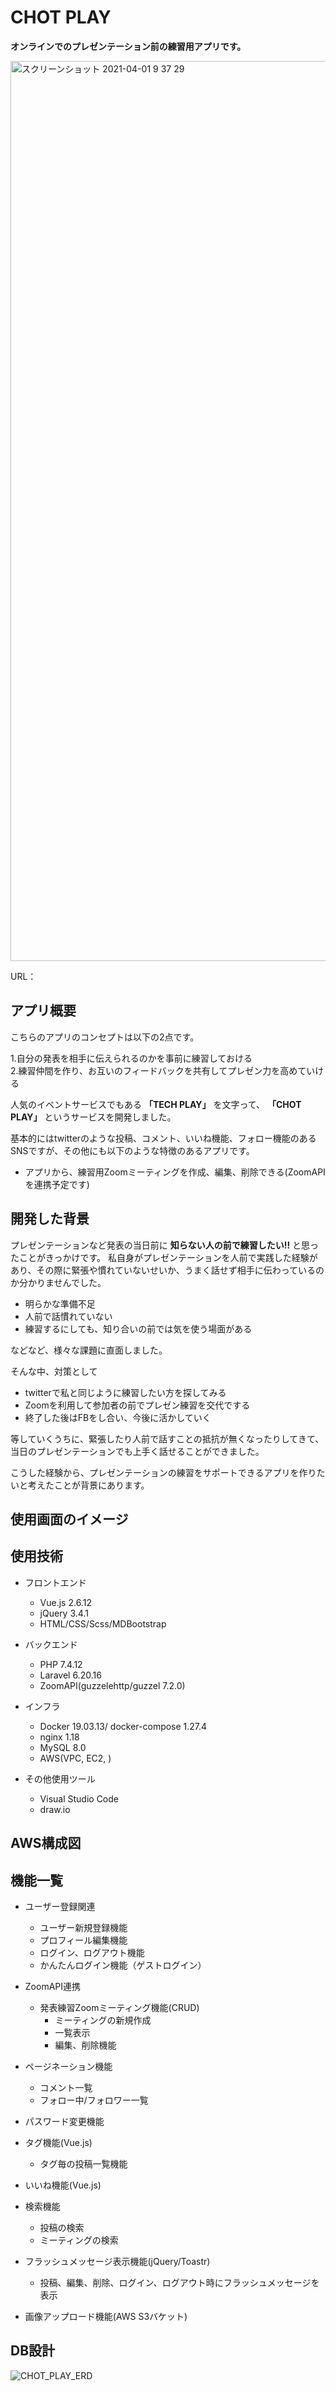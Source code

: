# CHOT PLAY
**オンラインでのプレゼンテーション前の練習用アプリです。**

<img width="1440" alt="スクリーンショット 2021-04-01 9 37 29" src="https://user-images.githubusercontent.com/54095995/113227693-3c72b200-92ce-11eb-8025-608781cc189e.png">


URL：

## アプリ概要
こちらのアプリのコンセプトは以下の2点です。

 1.自分の発表を相手に伝えられるのかを事前に練習しておける<br>
 2.練習仲間を作り、お互いのフィードバックを共有してプレゼン力を高めていける
 
人気のイベントサービスでもある **「TECH PLAY」** を文字って、 **「CHOT PLAY」** というサービスを開発しました。
 
基本的にはtwitterのような投稿、コメント、いいね機能、フォロー機能のあるSNSですが、その他にも以下のような特徴のあるアプリです。

 - アプリから、練習用Zoomミーティングを作成、編集、削除できる(ZoomAPIを連携予定です)
 
## 開発した背景
プレゼンテーションなど発表の当日前に **知らない人の前で練習したい!!** と思ったことがきっかけです。
私自身がプレゼンテーションを人前で実践した経験があり、その際に緊張や慣れていないせいか、うまく話せず相手に伝わっているのか分かりませんでした。

- 明らかな準備不足
- 人前で話慣れていない
- 練習するにしても、知り合いの前では気を使う場面がある

などなど、様々な課題に直面しました。

そんな中、対策として

- twitterで私と同じように練習したい方を探してみる
- Zoomを利用して参加者の前でプレゼン練習を交代でする
- 終了した後はFBをし合い、今後に活かしていく

等していくうちに、緊張したり人前で話すことの抵抗が無くなったりしてきて、当日のプレゼンテーションでも上手く話せることができました。

こうした経験から、プレゼンテーションの練習をサポートできるアプリを作りたいと考えたことが背景にあります。

## 使用画面のイメージ

## 使用技術

+ フロントエンド
    + Vue.js 2.6.12
    + jQuery 3.4.1
    + HTML/CSS/Scss/MDBootstrap

+ バックエンド
    + PHP 7.4.12
    + Laravel 6.20.16
    + ZoomAPI(guzzelehttp/guzzel 7.2.0)

+ インフラ
    + Docker 19.03.13/ docker-compose 1.27.4
    + nginx 1.18
    + MySQL 8.0
    + AWS(VPC, EC2, )

+ その他使用ツール
    + Visual Studio Code
    + draw.io

## AWS構成図

## 機能一覧

+ ユーザー登録関連
    + ユーザー新規登録機能
    + プロフィール編集機能
    + ログイン、ログアウト機能
    + かんたんログイン機能（ゲストログイン）

+ ZoomAPI連携
    + 発表練習Zoomミーティング機能(CRUD)
        + ミーティングの新規作成
        + 一覧表示
        + 編集、削除機能

+ ページネーション機能
    + コメント一覧
    + フォロー中/フォロワー一覧

+ パスワード変更機能

+ タグ機能(Vue.js)
    + タグ毎の投稿一覧機能

+ いいね機能(Vue.js)

+ 検索機能
    + 投稿の検索
    + ミーティングの検索

+ フラッシュメッセージ表示機能(jQuery/Toastr)
    + 投稿、編集、削除、ログイン、ログアウト時にフラッシュメッセージを表示

+ 画像アップロード機能(AWS S3バケット)

## DB設計

![CHOT_PLAY_ERD](https://user-images.githubusercontent.com/54095995/115883843-3618c580-a489-11eb-848f-73a56bd05bc1.png)
